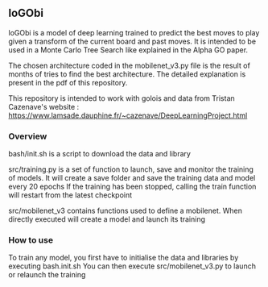 ## loGObi 

loGObi is a model of deep learning trained to predict the best moves to play given a transform of the current board and past moves.
It is intended to be used in a Monte Carlo Tree Search like explained in the Alpha GO paper.

The chosen architecture coded in the mobilenet_v3.py file is the result of months of tries to find the best architecture.
The detailed explanation is present in the pdf of this repository.

This repository is intended to work with golois and data from Tristan Cazenave's website : https://www.lamsade.dauphine.fr/~cazenave/DeepLearningProject.html


### Overview

bash/init.sh is a script to download the data and library 

src/training.py is a set of function to launch, save and monitor the training of models. It will create a save folder and save the training data and model every 20 epochs
If the training has been stopped, calling the train function will restart from the latest checkpoint

src/mobilenet_v3 contains functions used to define a mobilenet. When directly executed will create a model and launch its training


### How to use

To train any model, you first have to initialise the data and libraries by executing bash.init.sh
You can then execute src/mobilenet_v3.py to launch or relaunch the training 

